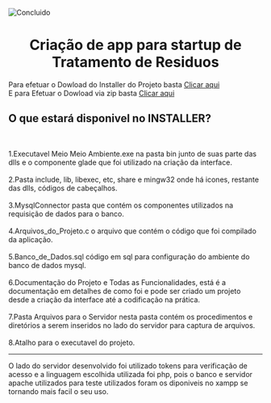 ![Concluido](http://img.shields.io/static/v1?label=STATUS&message=Concluido&color=GREEN&style=for-the-badge)
<h1 align="center"> Criação de app para startup de Tratamento de Residuos </h1>
Para efetuar o Dowload do Installer do Projeto basta  <a href="https://drive.google.com/file/d/1xbxh8SHUmvMAg3J6VALALKRgQCl5XUp4/view?usp=sharing">Clicar aqui</a> <br>
E para Efetuar o Dowload via zip basta <a href="https://drive.google.com/file/d/1uHbrHnovy-YeONj2SnV__jbEtCHnvUTp/view?usp=sharing">Clicar aqui</a>

<h2>O que estará disponivel no INSTALLER?</h2><br>

  1.Executavel Meio Meio Ambiente.exe na pasta bin junto de suas parte das dlls e o componente glade que foi utilizado na criação da interface.<br>  
  2.Pasta include, lib, libexec, etc, share e mingw32 onde há icones, restante das dlls, códigos de cabeçalhos.<br><br>
  3.MysqlConnector pasta que contém os componentes utilizados na requisição de dados para o banco.<br><br>
  4.Arquivos_do_Projeto.c o arquivo que contém o código que foi compilado da aplicação.<br><br>
  5.Banco_de_Dados.sql código em sql para configuração do ambiente do banco de dados mysql.<br><br>
  6.Documentação do Projeto e Todas as Funcionalidades, está é a documentação em detalhes de como foi e pode ser criado um projeto desde a criação da interface até a codificação na prática.<br><br>
  7.Pasta Arquivos para o Servidor nesta pasta contém os procedimentos e diretórios a serem inseridos no lado do servidor para captura de arquivos.<br><br>
  8.Atalho para o executavel do projeto.<br>
  <hr>

O lado do servidor desenvolvido foi utilizado tokens para verificação de acesso e a linguagem escolhida utilizada foi php, pois o banco e servidor apache utilizados para teste utilizados foram os diponiveis no xampp se tornando mais facil o seu uso.
